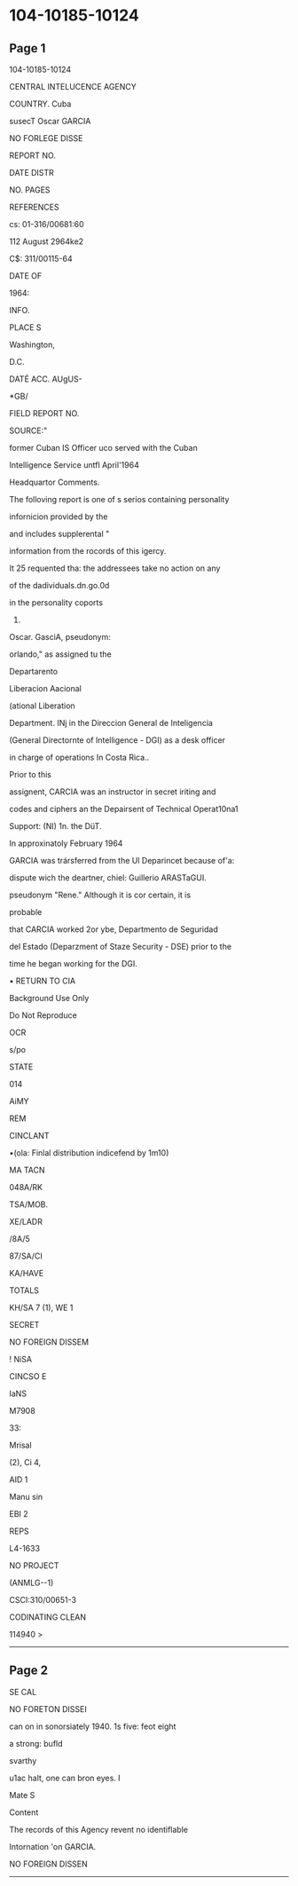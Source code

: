 # 104-10185-10124

## Page 1

104-10185-10124

CENTRAL INTELUCENCE AGENCY

COUNTRY. Cuba

susecT Oscar GARCIA

NO FORLEGE DISSE

REPORT NO.

DATE DISTR

NO. PAGES

REFERENCES

cs: 01-316/00681:60

112 August 2964ke2

C$: 311/00115-64

DATE OF

1964:

INFO.

PLACE S

Washington,

D.C.

DATÉ ACC. AUgUS-

*GB/

FIELD REPORT NO.

SOURCE:"

former Cuban IS Officer uco served with the Cuban

Intelligence Service untfl April'1964

Headquartor Comments.

The folloving report is one of s serios containing personality

infornicion provided by the

and includes supplerental "

information from the rocords of this igercy.

It 25 requented tha: the addressees take no action on any

of the dadividuals.dn.go.0d

in the personality coports

1.

Oscar. GasciA, pseudonym:

orlando," as assigned tu the

Departarento

Liberacion Aacional

(ational Liberation

Department. INj in the Direccion General de Inteligencia

(General Directornte of Intelligence - DGI) as a desk officer

in charge of operations In Costa Rica..

Prior to this

assignent, CARCIA was an instructor in secret iriting and

codes and ciphers an the Depairsent of Technical Operat10na1

Support: (NI) 1n. the DüT.

In approxinatoly February 1964

GARCIA was trársferred from the Ul Deparincet because of'a:

dispute wich the deartner, chiel: Guillerio ARASTaGUI.

pseudonym "Rene." Although it is cor certain, it is

probable

that CARCIA worked 2or ybe, Departmento de Seguridad

del Estado (Deparzment of Staze Security - DSE) prior to the

time he began working for the DGI.

• RETURN TO CIA

Background Use Only

Do Not Reproduce

OCR

s/po

STATE

014

AiMY

REM

CINCLANT

•(ola: Finlal distribution indicefend by 1m10)

MA TACN

048A/RK

TSA/MOB.

XE/LADR

/8A/5

87/SA/CI

KA/HAVE

TOTALS

KH/SA 7 (1), WE 1

SECRET

NO FOREIGN DISSEM

! NiSA

CINCSO E

IaNS

M7908

33:

Mrisal

(2), Ci 4,

AID 1

Manu sin

EBI 2

REPS

L4-1633

NO PROJECT

(ANMLG--1)

CSCI:310/00651-3

CODINATING CLEAN

114940 >

---

## Page 2

SE CAL

NO FORETON DISSEI

can on in sonorsiately 1940. 1s five: feot eight

a strong: bufld

svarthy

u1ac halt, one can bron eyes. I

Mate S

Content

The records of this Agency revent no identiflable

Intornation 'on GARCIA.

NO FOREIGN DISSEN

---


